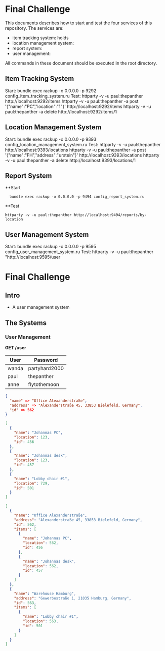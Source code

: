 # Final Challenge

This documents describes how to start and test the four services of this repository. The services are:
  * item tracking system: holds 
  * location management system:
  * report system:
  * user management:

All commands in these document should be executed in the root directory.

## Item Tracking System

Start:  bundle exec rackup -o 0.0.0.0 -p 9292 config_item_tracking_system.ru
Test:   httparty -v -u paul:thepanther http://localhost:9292/items
        httparty -v -u paul:thepanther -a post '{"name":"PC","location":"1"}' http://localhost:9292/items
        httparty -v -u paul:thepanther -a delete http://localhost:9292/items/1


## Location Management System

Start:  bundle exec rackup -o 0.0.0.0 -p 9393 config_location_management_system.ru
Test:   httparty -v -u paul:thepanther http://localhost:9393/locations
        httparty -v -u paul:thepanther -a post '{"name":"FH","address":"urstein"}' http://localhost:9393/locations
        httparty -v -u paul:thepanther -a delete http://localhost:9393/locations/1


## Report System

**Start
```shell
  bundle exec rackup -o 0.0.0.0 -p 9494 config_report_system.ru
```

**Test
```shell
httparty -v -u paul:thepanther http://localhost:9494/reports/by-location
```

## User Management System

Start:  bundle exec rackup -o 0.0.0.0 -p 9595 config_user_management_system.ru
Test:   httparty -v -u paul:thepanther "http://localhost:9595/user











# Final Challenge
## Intro
* A user management system
## The Systems
### User Management
**GET /user**

User  | Password
----- | -------------
wanda | partyhard2000
paul  | thepanther
anne  | flytothemoon

```json
{
  "name" => "Office Alexanderstraße",
  "address" => "Alexanderstraße 45, 33853 Bielefeld, Germany",
  "id" => 562
}
```

```json
[
  {
    "name": "Johannas PC",
    "location": 123,
    "id": 456
  },
  {
    "name": "Johannas desk",
    "location": 123,
    "id": 457
  },
  {
    "name": "Lobby chair #1",
    "location": 729,
    "id": 501
  }
]
```

```json
[
  {
    "name": "Office Alexanderstraße",
    "address": "Alexanderstraße 45, 33853 Bielefeld, Germany",
    "id": 562,
    "items": [
      {
        "name": "Johannas PC",
        "location": 562,
        "id": 456
      },
      {
        "name": "Johannas desk",
        "location": 562,
        "id": 457
      }
    ]
  },
  {
    "name": "Warehouse Hamburg",
    "address": "Gewerbestraße 1, 21035 Hamburg, Germany",
    "id": 563,
    "items": [
      {
        "name": "Lobby chair #1",
        "location": 563,
        "id": 501
      }
    ]
  }
]
